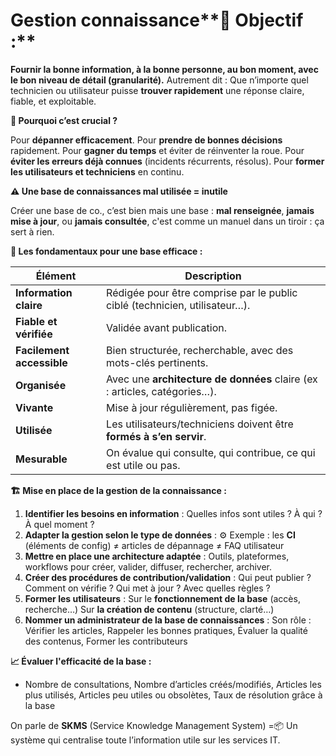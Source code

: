 # Gestion connaissance**🎯 Objectif :**

**Fournir la bonne information, à la bonne personne, au bon moment, avec le bon niveau de détail (granularité).** Autrement dit : Que n’importe quel technicien ou utilisateur puisse **trouver rapidement** une réponse claire, fiable, et exploitable.



**🧠 Pourquoi c’est crucial ?**

Pour **dépanner efficacement**. Pour **prendre de bonnes décisions** rapidement. Pour **gagner du temps** et éviter de réinventer la roue. Pour **éviter les erreurs déjà connues** (incidents récurrents, résolus). Pour **former les utilisateurs et techniciens** en continu.



**⚠️ Une base de connaissances mal utilisée = inutile**

Créer une base de co., c’est bien mais une base : **mal renseignée**, **jamais mise à jour**, ou **jamais consultée**, c'est comme un manuel dans un tiroir : ça sert à rien.



**🔧 Les fondamentaux pour une base efficace :**

| **Élément** | **Description** |
|----|----|
| **Information claire** | Rédigée pour être comprise par le public ciblé (technicien, utilisateur…). |
| **Fiable et vérifiée** | Validée avant publication. |
| **Facilement accessible** | Bien structurée, recherchable, avec des mots-clés pertinents. |
| **Organisée** | Avec une **architecture de données** claire (ex : articles, catégories…). |
| **Vivante** | Mise à jour régulièrement, pas figée. |
| **Utilisée** | Les utilisateurs/techniciens doivent être **formés à s’en servir**. |
| **Mesurable** | On évalue qui consulte, qui contribue, ce qui est utile ou pas. |



**🏗️ Mise en place de la gestion de la connaissance :**

1.  **Identifier les besoins en information** : Quelles infos sont utiles ? À qui ? À quel moment ?
2.  **Adapter la gestion selon le type de données** : ⚙️ Exemple : les **CI** (éléments de config) ≠ articles de dépannage ≠ FAQ utilisateur
3.  **Mettre en place une architecture adaptée** : Outils, plateformes, workflows pour créer, valider, diffuser, rechercher, archiver.
4.  **Créer des procédures de contribution/validation** : Qui peut publier ? Comment on vérifie ? Qui met à jour ? Avec quelles règles ?
5.  **Former les utilisateurs** : Sur le **fonctionnement de la base** (accès, recherche…) Sur **la création de contenu** (structure, clarté…)
6.  **Nommer un administrateur de la base de connaissances** : Son rôle : Vérifier les articles, Rappeler les bonnes pratiques, Évaluer la qualité des contenus, Former les contributeurs



**📈 Évaluer l'efficacité de la base :**

- Nombre de consultations, Nombre d’articles créés/modifiés, Articles les plus utilisés, Articles peu utiles ou obsolètes, Taux de résolution grâce à la base

On parle de **SKMS** (Service Knowledge Management System) =📦 Un système qui centralise toute l’information utile sur les services IT.
